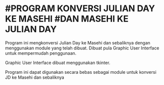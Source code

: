 #PROGRAM KONVERSI JULIAN DAY KE MASEHI
#DAN MASEHI KE JULIAN DAY
============================================

Program ini mengkonversi Julian Day ke Masehi dan sebaliknya dengan menggunakan module yang telah dibuat.
Dibuat pula Graphic User Interface untuk mempermudah penggunaan.

Graphic User Interface dibuat menggunakan tkinter.

Program ini dapat digunakan secara bebas sebagai module untuk konversi JD ke Masehi dan sebaliknya